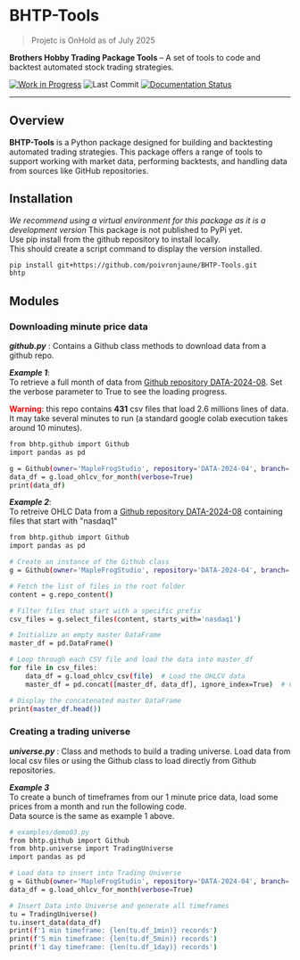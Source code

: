 # BHTP-Tools
> Projetc is OnHold as of July 2025

**Brothers Hobby Trading Package Tools** – A set of tools to code and backtest automated stock trading strategies.


[![Work in Progress](https://img.shields.io/badge/status-in_progress-yellow)](https://github.com/poivronjaune/BHTP-Tools)
![Last Commit](https://img.shields.io/github/last-commit/poivronjaune/BHTP-Tools)
[![Documentation Status](https://readthedocs.org/projects/bhtp/badge/?version=latest)](https://bhtp.readthedocs.io/en/latest/?badge=latest)

---

## Overview

**BHTP-Tools** is a Python package designed for building and backtesting automated trading strategies. This package offers a range of tools to support working with market data, performing backtests, and handling data from sources like GitHub repositories.

## Installation  
*We recommend using a virtual environment for this package as it is a development version*
This package is not published to PyPi yet.  
Use pip install from the github repository to install locally.  
This should create a script command to display the version installed.  

```bash
pip install git+https://github.com/poivronjaune/BHTP-Tools.git
bhtp
```

## Modules  
### Downloading minute price data  
***github.py*** : Contains a Github class methods to download data from a github repo.  

***Example 1***:  
To retrieve a full month of data from [Github repository DATA-2024-08](https://github.com/MapleFrogStudio/DATA-2024-08). Set the verbose parameter to True to see the loading progress.  
  
<span style="color:red">**Warning**</span>: this repo contains **431** csv files that load 2.6 millions lines of data. It may take several minutes to run (a standard google colab execution takes around 10 minutes).   
```bash
from bhtp.github import Github
import pandas as pd

g = Github(owner='MapleFrogStudio', repository='DATA-2024-04', branch='main') 
data_df = g.load_ohlcv_for_month(verbose=True)
print(data_df)
```
***Example 2***:  
To retreive OHLC Data from a [Github repository DATA-2024-08](https://github.com/MapleFrogStudio/DATA-2024-08) containing files that start with "nasdaq1" 
```bash
from bhtp.github import Github
import pandas as pd

# Create an instance of the Github class
g = Github(owner='MapleFrogStudio', repository='DATA-2024-04', branch='main')

# Fetch the list of files in the root folder
content = g.repo_content()

# Filter files that start with a specific prefix
csv_files = g.select_files(content, starts_with='nasdaq1')

# Initialize an empty master DataFrame
master_df = pd.DataFrame()

# Loop through each CSV file and load the data into master_df
for file in csv_files:
    data_df = g.load_ohlcv_csv(file)  # Load the OHLCV data
    master_df = pd.concat([master_df, data_df], ignore_index=True)  # Concatenate the new DataFrame

# Display the concatenated master DataFrame
print(master_df.head())
```

### Creating a trading universe  
***universe.py*** : Class and methods to build a trading universe.  Load data from local csv files or using the Github class to load directly from Github repositories.  

***Example 3***  
To create a bunch of timeframes from our 1 minute price data, load some prices from a month and run the following code.  
Data source is the same as example 1 above.    
```bash
# examples/demo03.py
from bhtp.github import Github
from bhtp.universe import TradingUniverse
import pandas as pd

# Load data to insert into Trading Universe
g = Github(owner='MapleFrogStudio', repository='DATA-2024-04', branch='main') 
data_df = g.load_ohlcv_for_month(verbose=True)

# Insert Data into Universe and generate all timeframes
tu = TradingUniverse()
tu.insert_data(data_df)
print(f'1 min timeframe: {len(tu.df_1min)} records')
print(f'5 min timeframe: {len(tu.df_5min)} records')
print(f'1 day timeframe: {len(tu.df_1day)} records')
